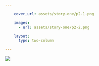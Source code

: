 ```yaml
---

    cover_url: assets/story-one/p2-1.png

    images:
      - url: assets/story-one/p2-2.png

    layout:
      type: two-column

---
```


<img src="story-one/p1-2.png" data-media-id="images:1">
